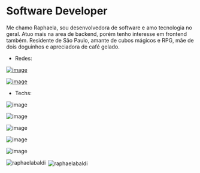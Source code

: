 # Software Developer
Me chamo Raphaela, sou desenvolvedora de software e amo tecnologia no geral. Atuo mais na area de backend, porém tenho interesse em frontend também. Residente de São Paulo, amante de cubos mágicos e RPG, mãe de dois doguinhos e apreciadora de café gelado.

- Redes:

[![image](https://img.shields.io/badge/Medium-12100E?style=for-the-badge&logo=medium&logoColor=white)](https://raphaelabaldi.medium.com)

[![image](https://img.shields.io/badge/LinkedIn-0077B5?style=for-the-badge&logo=linkedin&logoColor=white)](https://www.linkedin.com/in/raphaela-baldi-6ab276126/)


- Techs:

![image](https://img.shields.io/badge/Node.js-43853D?style=for-the-badge&logo=node.js&logoColor=white)

![image](https://img.shields.io/badge/TypeScript-007ACC?style=for-the-badge&logo=typescript&logoColor=white)

![image](https://img.shields.io/badge/Python-3776AB?style=for-the-badge&logo=python&logoColor=white)

![image](https://img.shields.io/badge/React-20232A?style=for-the-badge&logo=react&logoColor=61DAFB)

![image](https://img.shields.io/badge/MongoDB-4EA94B?style=for-the-badge&logo=mongodb&logoColor=white)


<p><img align="left" src="https://github-readme-stats.vercel.app/api/top-langs?username=raphaelabaldi&show_icons=true&locale=en&layout=compact" alt="raphaelabaldi" /></p>

<p>&nbsp;<img align="center" src="https://github-readme-stats.vercel.app/api?username=raphaelabaldi&show_icons=true&locale=en" alt="raphaelabaldi" /></p>